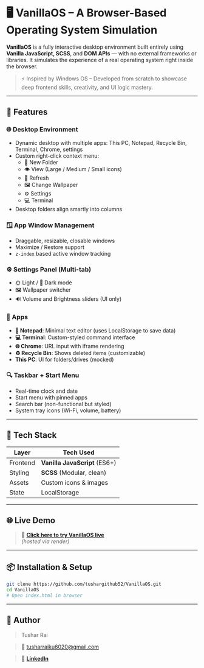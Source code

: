 # 🖥️ VanillaOS – A Browser-Based Operating System Simulation

**VanillaOS** is a fully interactive desktop environment built entirely using **Vanilla JavaScript, SCSS**, and **DOM APIs** — with no external frameworks or libraries. It simulates the experience of a real operating system right inside the browser.

> ⚡️ Inspired by Windows OS – Developed from scratch to showcase deep frontend skills, creativity, and UI logic mastery.

---

## 🚀 Features

### 🌐 Desktop Environment
- Dynamic desktop with multiple apps: This PC, Notepad, Recycle Bin, Terminal, Chrome, settings
- Custom right-click context menu:
  - 📁 New Folder
  - 👁️ View (Large / Medium / Small icons)
  - 🔄 Refresh
  - 🖼️ Change Wallpaper
  - ⚙️ Settings
  - 💻 Terminal
- Desktop folders align smartly into columns

### 🪟 App Window Management
- Draggable, resizable, closable windows
- Maximize / Restore support
- `z-index` based active window tracking

### ⚙️ Settings Panel (Multi-tab)
- 🌞 Light / 🌙 Dark mode 
- 🖼️ Wallpaper switcher
- 🔊 Volume and Brightness sliders (UI only)

### 🧠 Apps
- **📝 Notepad**: Minimal text editor (uses LocalStorage to save data)
- **💻 Terminal**: Custom-styled command interface
- **🌐 Chrome**: URL input with iframe rendering
- **♻️ Recycle Bin**: Shows deleted items (customizable)
- **This PC**: UI for folders/drives (mocked)

### 🔍 Taskbar + Start Menu
- Real-time clock and date
- Start menu with pinned apps
- Search bar (non-functional but styled)
- System tray icons (Wi-Fi, volume, battery)

---

## 📁 Tech Stack

| Layer      | Tech Used                     |
|------------|-------------------------------|
| Frontend   | **Vanilla JavaScript** (ES6+) |
| Styling    | **SCSS** (Modular, clean)     |
| Assets     | Custom icons & images         |
| State      | LocalStorage        |


---

## 🌐 Live Demo

> 🔗 [**Click here to try VanillaOS live**](https://vanillaos.onrender.com/)  
> _(hosted via render)_

---

## 📦 Installation & Setup

```bash
git clone https://github.com/tushargithub52/VanillaOS.git
cd VanillaOS
# Open index.html in browser
```
---


## 📢 Author

> Tushar Rai

> 📧 tusharraiku6020@gmail.com

> 🔗  [**LinkedIn**](https://www.linkedin.com/in/tushar-rai-7801a4254/) 


